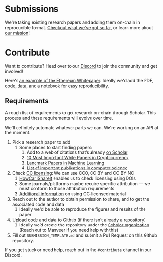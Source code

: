 # Submissions
We're taking existing research papers and adding them on-chain in reproducible format. [Checkout what we've got so far](https://usescholar.org/research), or learn more about [our mission](https://usescholar.org/about)!

# Contribute

Want to contribute? Head over to our [Discord](https://discord.gg/tJmw3UdYZV) to join the community and get involved!

Here's [an example of the Ethereum Whitepaper](https://usescholar.org/research/0). Ideally we'd add the PDF, code, data, and a notebook for easy reproducibility.

## Requirements

A rough list of requirements to get research on-chain through Scholar. This process and these requirements will evolve over time.

We'll definitely automate whatever parts we can. We're working on an API at the moment.


1. Pick a research paper to add
    1. Some places to start finding papers:
        1. Add to a web of citations that’s already [on Scholar](https://usescholar.org/research)
        2. [10 Most Important White Papers in Cryptocurrency](https://www.forbes.com/sites/ninabambysheva/2021/02/13/satoshi--company-the-10-most-important-scientific-white-papers-in-development-of-cryptocurrencies/?sh=75ccb2dd2057)
        3. [Landmark Papers in Machine Learning](https://github.com/daturkel/learning-papers)
        4. [List of important publications in computer science](https://en.wikipedia.org/wiki/List_of_important_publications_in_computer_science)
2. Check [CC licensing](https://creativecommons.org/about/cclicenses/): We can use CC0, CC BY and CC BY-NC
    1. [HowCanIShareIt](https://www.howcanishareit.com/) enables us to check licensing using DOIs
    2. Some journals/platforms maybe require specific attribution — we must conform to those attribution requirements
    3. [Additional information](https://creativecommons.org/faq/#for-licensees) on using CC-licensed material
3. Reach out to the author to obtain permission to share, and to get the associated code and data
    1. Ideally we'd be able to reproduce the figures and results of the paper
4. Upload code and data to Github (if there isn’t already a repository)
    1. Ideally we’d create the repository under the [Scholar organization](https://github.com/Scholar-Platforms) (Reach out to Manveer if you need help with this)
5. Fill out `SUBMISSION_TEMPLATE.md` and submit a Pull Request on this Github repository.


If you get stuck or need help, reach out in the `#contribute` channel in our Discord.
